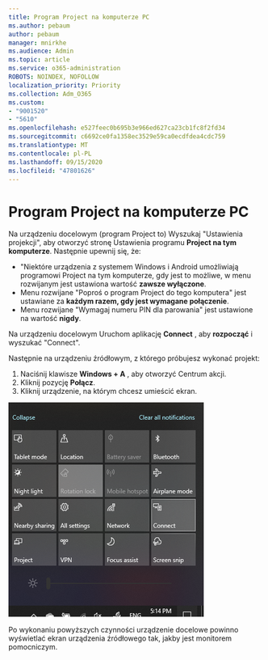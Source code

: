 ```yaml
---
title: Program Project na komputerze PC
ms.author: pebaum
author: pebaum
manager: mnirkhe
ms.audience: Admin
ms.topic: article
ms.service: o365-administration
ROBOTS: NOINDEX, NOFOLLOW
localization_priority: Priority
ms.collection: Adm_O365
ms.custom:
- "9001520"
- "5610"
ms.openlocfilehash: e527feec0b695b3e966ed627ca23cb1fc8f2fd34
ms.sourcegitcommit: c6692ce0fa1358ec3529e59ca0ecdfdea4cdc759
ms.translationtype: MT
ms.contentlocale: pl-PL
ms.lasthandoff: 09/15/2020
ms.locfileid: "47801626"
---
```

# <a name="project-to-a-pc"></a>Program Project na komputerze PC

Na urządzeniu docelowym (program Project to) Wyszukaj "Ustawienia projekcji", aby otworzyć stronę Ustawienia programu **Project na tym komputerze**. Następnie upewnij się, że:
- "Niektóre urządzenia z systemem Windows i Android umożliwiają programowi Project na tym komputerze, gdy jest to możliwe, w menu rozwijanym jest ustawiona wartość **zawsze wyłączone**.
- Menu rozwijane "Poproś o program Project do tego komputera" jest ustawiane za **każdym razem, gdy jest wymagane połączenie**.
- Menu rozwijane "Wymagaj numeru PIN dla parowania" jest ustawione na wartość **nigdy**.

Na urządzeniu docelowym Uruchom aplikację **Connect** , aby **rozpocząć** i wyszukać "Connect".

Następnie na urządzeniu źródłowym, z którego próbujesz wykonać projekt:

1. Naciśnij klawisze **Windows + A** , aby otworzyć Centrum akcji.
2. Kliknij pozycję **Połącz**.
3. Kliknij urządzenie, na którym chcesz umieścić ekran.

![Program Project na komputerze PC](media/project-to-a-pc.png)

Po wykonaniu powyższych czynności urządzenie docelowe powinno wyświetlać ekran urządzenia źródłowego tak, jakby jest monitorem pomocniczym.
